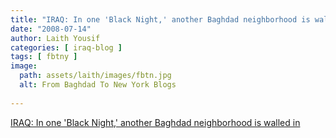```yaml
---
title: "IRAQ: In one 'Black Night,' another Baghdad neighborhood is walled in"
date: "2008-07-14"
author: Laith Yousif
categories: [ iraq-blog ]
tags: [ fbtny ]
image:
  path: assets/laith/images/fbtn.jpg
  alt: From Baghdad To New York Blogs
  
---
```


[IRAQ: In one 'Black Night,' another Baghdad neighborhood is walled in](https://latimesblogs.latimes.com/babylonbeyond/2008/07/iraq-in-one-bla.html)
